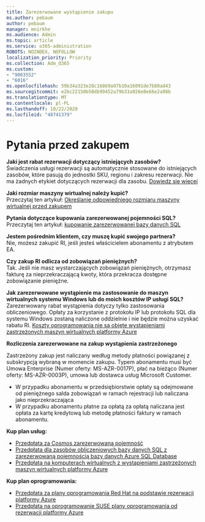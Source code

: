 ```yaml
---
title: Zarezerwowane wystąpienie zakupu
ms.author: pebaum
author: pebaum
manager: mnirkhe
ms.audience: Admin
ms.topic: article
ms.service: o365-administration
ROBOTS: NOINDEX, NOFOLLOW
localization_priority: Priority
ms.collection: Adm_O365
ms.custom:
- "9003552"
- "6816"
ms.openlocfilehash: 59b34a323e28c16869a97b10a16091de7b80ad43
ms.sourcegitcommit: e2bc22150b58db99452a79b33a926e0e66e2a98b
ms.translationtype: MT
ms.contentlocale: pl-PL
ms.lasthandoff: 10/22/2020
ms.locfileid: "48741379"
---
```

# <a name="questions-before-purchase"></a>Pytania przed zakupem

**Jaki jest rabat rezerwacji dotyczący istniejących zasobów?**  
Świadczenia usługi rezerwacji są automatycznie stosowane do istniejących zasobów, które pasują do jednostki SKU, regionu i zakresu rezerwacji. Nie ma żadnych etykiet dotyczących rezerwacji dla zasobu. [Dowiedz się więcej](https://docs.microsoft.com/azure/cost-management-billing/reservations/save-compute-costs-reservations?WT.mc_id=Portal-Microsoft_Azure_Support#how-reservation-discount-is-applied) 

**Jaki rozmiar maszyny wirtualnej należy kupić?**  
Przeczytaj ten artykuł: [Określanie odpowiedniego rozmiaru maszyny wirtualnej przed zakupem](https://docs.microsoft.com/azure/virtual-machines/windows/prepay-reserved-vm-instances?toc=/azure/billing/TOC.json&WT.mc_id=Portal-Microsoft_Azure_Support#determine-the-right-vm-size-before-you-buy)

**Pytania dotyczące kupowania zarezerwowanej pojemności SQL?**  
Przeczytaj ten artykuł: [kupowanie zarezerwowanej bazy danych SQL](https://docs.microsoft.com/azure/sql-database/sql-database-reserved-capacity?toc=/azure/billing/TOC.json&WT.mc_id=Portal-Microsoft_Azure_Support#buy-sql-database-reserved-capacity)

**Jestem pośrednim klientem, czy muszę kupić swojego partnera?**  
Nie, możesz zakupić RI, jeśli jesteś właścicielem abonamentu z atrybutem EA.

**Czy zakup RI odlicza od zobowiązań pieniężnych?**  
Tak. Jeśli nie masz wystarczających zobowiązań pieniężnych, otrzymasz fakturę za nieprzekraczającą kwoty, która przekracza dostępne zobowiązanie pieniężne.

**Jak zarezerwowane wystąpienie ma zastosowanie do maszyn wirtualnych systemu Windows lub do moich kosztów IP usługi SQL?**  
Zarezerwowany rabat wystąpienia dotyczy tylko zastosowania obliczeniowego. Opłaty za korzystanie z protokołu IP lub protokołu SQL dla systemu Windows zostaną naliczone oddzielnie i nie będzie można uzyskać rabatu RI. [Koszty oprogramowania nie są objęte wystąpieniami zastrzeżonych maszyn wirtualnych platformy Azure](https://docs.microsoft.com/azure/billing/billing-reserved-instance-windows-software-costs?WT.mc_id=Portal-Microsoft_Azure_Support)  
      
**Rozliczenia zarezerwowane na zakup wystąpienia zastrzeżonego**  
      
Zastrzeżony zakup jest naliczany według metody płatności powiązanej z subskrypcją wybraną w momencie zakupu. Typem abonamentu musi być Umowa Enterprise (Numer oferty: MS-AZR-0017P), płać na bieżąco (Numer oferty: MS-AZR-0003P), umowa lub dostawca usług Microsoft Customer.

-   W przypadku abonamentu w przedsiębiorstwie opłaty są odejmowane od pieniężnego salda zobowiązań w ramach rejestracji lub naliczana jako nieprzekraczająca
-   W przypadku abonamentu płatne za opłatą za opłatą naliczana jest opłata za kartę kredytową lub metodę płatności faktury w ramach abonamentu.

**Kup plan usług:**

-   [Przedpłata za Cosmos zarezerwowaną pojemność](https://docs.microsoft.com/azure/cosmos-db/cosmos-db-reserved-capacity?WT.mc_id=Portal-Microsoft_Azure_Support)
-   [Przedpłata dla zasobów obliczeniowych bazy danych SQL z zarezerwowaną pojemnością bazy danych Azure SQL Database](https://docs.microsoft.com/azure/sql-database/sql-database-reserved-capacity?WT.mc_id=Portal-Microsoft_Azure_Support)
-   [Przedpłata na komputerach wirtualnych z wystąpieniami zastrzeżonych maszyn wirtualnych platformy Azure](https://docs.microsoft.com/azure/virtual-machines/windows/prepay-reserved-vm-instances?WT.mc_id=Portal-Microsoft_Azure_Support)

**Kup plan oprogramowania:**

-   [Przedpłata za plany oprogramowania Red Hat na podstawie rezerwacji platformy Azure](https://docs.microsoft.com/azure/virtual-machines/linux/prepay-rhel-software-charges?WT.mc_id=Portal-Microsoft_Azure_Support)
-   [Przedpłata na oprogramowanie SUSE plany oprogramowania od rezerwacji platformy Azure](https://docs.microsoft.com/azure/virtual-machines/linux/prepay-suse-software-charges?WT.mc_id=Portal-Microsoft_Azure_Support)